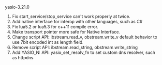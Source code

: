 yasio-3.21.0
1. Fix start_service/stop_service can't work properly at twice.
2. Add native interface for interop with other languages, such as C#
3. Fix lua5.2 or lua5.3 for c++11 compile error.
4. Make transport pointer more safe for Native Interface.
5. Change script API: ibstream.read_v, obstream.write_v default behavior to use 7bit encoded int as length field.
6. Remove script API: ibstream.read_string, obstream.write_string
7. Add YASIO_NI API: yasio_set_resolv_fn to set custom dns resolver, such as httpdns

